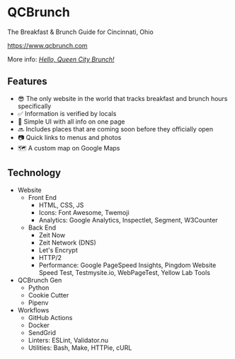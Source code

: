 # QCBrunch

The Breakfast & Brunch Guide for Cincinnati, Ohio

<https://www.qcbrunch.com>

More info: [*Hello, Queen City Brunch!*](http://blog.tedmiston.com/queen-city-brunch/)

## Features

- 😎 The only website in the world that tracks breakfast and brunch hours specifically
- ✅ Information is verified by locals
- 📜 Simple UI with all info on one page
- 🔜 Includes places that are coming soon before they officially open
- 📷 Quick links to menus and photos
- 🗺 A custom map on Google Maps

## Technology

- Website
  - Front End
    - HTML, CSS, JS
    - Icons: Font Awesome, Twemoji
    - Analytics: Google Analytics, Inspectlet, Segment, W3Counter
  - Back End
    - Zeit Now
    - Zeit Network (DNS)
    - Let's Encrypt
    - HTTP/2
    - Performance: Google PageSpeed Insights, Pingdom Website Speed Test, Testmysite.io, WebPageTest, Yellow Lab Tools
- QCBrunch Gen
  - Python
  - Cookie Cutter
  - Pipenv
- Workflows
  - GitHub Actions
  - Docker
  - SendGrid
  - Linters: ESLint, Validator.nu
  - Utilities: Bash, Make, HTTPie, cURL
